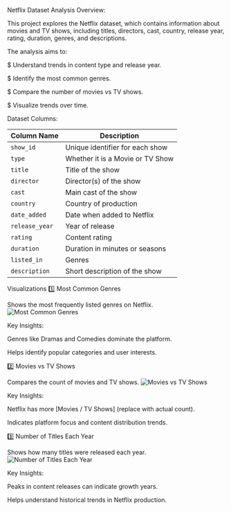 Netflix Dataset Analysis
Overview:

This project explores the Netflix dataset, which contains information about movies and TV shows, including titles, directors, cast, country, release year, rating, duration, genres, and descriptions.

The analysis aims to:

$ Understand trends in content type and release year.

$ Identify the most common genres.

$ Compare the number of movies vs TV shows.

$ Visualize trends over time.

Dataset Columns:

| Column Name    | Description                      |
| -------------- | -------------------------------- |
| `show_id`      | Unique identifier for each show  |
| `type`         | Whether it is a Movie or TV Show |
| `title`        | Title of the show                |
| `director`     | Director(s) of the show          |
| `cast`         | Main cast of the show            |
| `country`      | Country of production            |
| `date_added`   | Date when added to Netflix       |
| `release_year` | Year of release                  |
| `rating`       | Content rating                   |
| `duration`     | Duration in minutes or seasons   |
| `listed_in`    | Genres                           |
| `description`  | Short description of the show    |

Visualizations
1️⃣ Most Common Genres

Shows the most frequently listed genres on Netflix.
![Most Common Genres]("images/most_common_genres.png")

Key Insights:

Genres like Dramas and Comedies dominate the platform.

Helps identify popular categories and user interests.

2️⃣ Movies vs TV Shows

Compares the count of movies and TV shows.
![Movies vs TV Shows]("images/movies_vs_tvshows.png")

Key Insights:

Netflix has more [Movies / TV Shows] (replace with actual count).

Indicates platform focus and content distribution trends.

3️⃣ Number of Titles Each Year

Shows how many titles were released each year.
![Number of Titles Each Year]("images/no_of_titles_each_year.png")

Key Insights:

Peaks in content releases can indicate growth years.

Helps understand historical trends in Netflix production.
